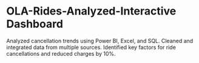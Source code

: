 # OLA-Rides-Analyzed-Interactive Dashboard
Analyzed cancellation trends using Power BI, Excel, and SQL.
Cleaned and integrated data from multiple sources.
Identified key factors for ride cancellations and reduced charges by 10%.
